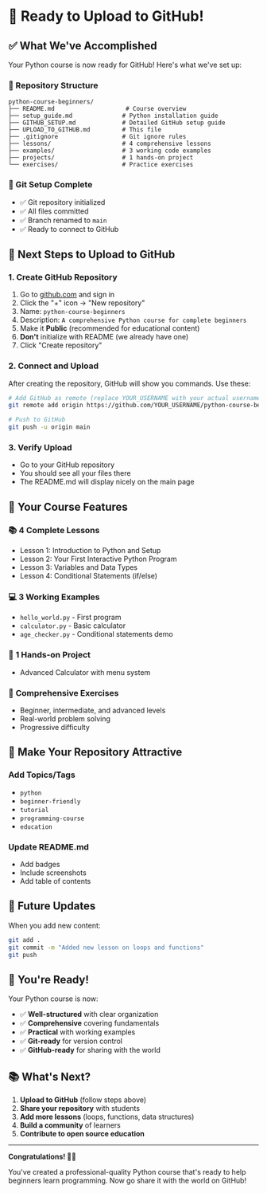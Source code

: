 # 🎉 Ready to Upload to GitHub!

## ✅ What We've Accomplished

Your Python course is now ready for GitHub! Here's what we've set up:

### 📁 Repository Structure
```
python-course-beginners/
├── README.md                    # Course overview
├── setup_guide.md              # Python installation guide
├── GITHUB_SETUP.md             # Detailed GitHub setup guide
├── UPLOAD_TO_GITHUB.md         # This file
├── .gitignore                  # Git ignore rules
├── lessons/                    # 4 comprehensive lessons
├── examples/                   # 3 working code examples
├── projects/                   # 1 hands-on project
└── exercises/                  # Practice exercises
```

### 🔧 Git Setup Complete
- ✅ Git repository initialized
- ✅ All files committed
- ✅ Branch renamed to `main`
- ✅ Ready to connect to GitHub

## 🚀 Next Steps to Upload to GitHub

### 1. **Create GitHub Repository**
1. Go to [github.com](https://github.com) and sign in
2. Click the "+" icon → "New repository"
3. Name: `python-course-beginners`
4. Description: `A comprehensive Python course for complete beginners`
5. Make it **Public** (recommended for educational content)
6. **Don't** initialize with README (we already have one)
7. Click "Create repository"

### 2. **Connect and Upload**
After creating the repository, GitHub will show you commands. Use these:

```bash
# Add GitHub as remote (replace YOUR_USERNAME with your actual username)
git remote add origin https://github.com/YOUR_USERNAME/python-course-beginners.git

# Push to GitHub
git push -u origin main
```

### 3. **Verify Upload**
- Go to your GitHub repository
- You should see all your files there
- The README.md will display nicely on the main page

## 🌟 Your Course Features

### 📚 **4 Complete Lessons**
- Lesson 1: Introduction to Python and Setup
- Lesson 2: Your First Interactive Python Program
- Lesson 3: Variables and Data Types
- Lesson 4: Conditional Statements (if/else)

### 💻 **3 Working Examples**
- `hello_world.py` - First program
- `calculator.py` - Basic calculator
- `age_checker.py` - Conditional statements demo

### 🎯 **1 Hands-on Project**
- Advanced Calculator with menu system

### 📝 **Comprehensive Exercises**
- Beginner, intermediate, and advanced levels
- Real-world problem solving
- Progressive difficulty

## 🎨 Make Your Repository Attractive

### Add Topics/Tags
- `python`
- `beginner-friendly`
- `tutorial`
- `programming-course`
- `education`

### Update README.md
- Add badges
- Include screenshots
- Add table of contents

## 🔄 Future Updates

When you add new content:

```bash
git add .
git commit -m "Added new lesson on loops and functions"
git push
```

## 🎉 You're Ready!

Your Python course is now:
- ✅ **Well-structured** with clear organization
- ✅ **Comprehensive** covering fundamentals
- ✅ **Practical** with working examples
- ✅ **Git-ready** for version control
- ✅ **GitHub-ready** for sharing with the world

## 📚 What's Next?

1. **Upload to GitHub** (follow steps above)
2. **Share your repository** with students
3. **Add more lessons** (loops, functions, data structures)
4. **Build a community** of learners
5. **Contribute to open source education**

---

**Congratulations! 🐍✨**

You've created a professional-quality Python course that's ready to help beginners learn programming. Now go share it with the world on GitHub!

